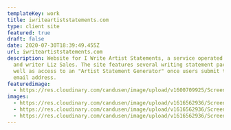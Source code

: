 ```yaml
---
templateKey: work
title: iwriteartiststatements.com
type: client site
featured: true
draft: false
date: 2020-07-30T18:39:49.455Z
url: iwriteartiststatements.com
description: Website for I Write Artist Statements, a service operated by artist
  and writer Liz Sales. The site features several writing statement packages, as
  well as access to an "Artist Statement Generator" once users submit their
  email address.
featuredimage:
  - https://res.cloudinary.com/candusen/image/upload/v1600709925/Screen_Shot_2020-09-21_at_1.38.32_PM_xvkugc.png
images:
  - https://res.cloudinary.com/candusen/image/upload/v1616562936/Screen_Shot_2021-03-24_at_1.14.14_AM_asfi4s.png
  - https://res.cloudinary.com/candusen/image/upload/v1616562936/Screen_Shot_2021-03-24_at_1.14.28_AM_ztvgcs.png
  - https://res.cloudinary.com/candusen/image/upload/v1616562936/Screen_Shot_2021-03-24_at_1.15.19_AM_mtjfol.png
---
```

